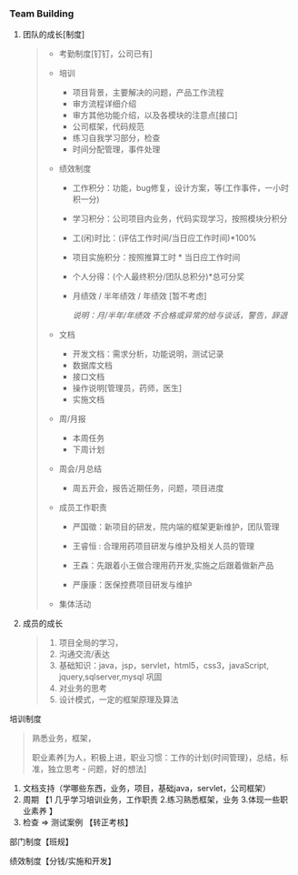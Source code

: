 ### Team Building

1. 团队的成长[制度]

   > - 考勤制度[钉钉，公司已有]
   >
   > - 培训
   >   
   >   - 项目背景，主要解决的问题，产品工作流程
   >   - 审方流程详细介绍
   >   - 审方其他功能介绍，以及各模块的注意点[接口]
   >   - 公司框架，代码规范
   >   - 练习自我学习部分，检查
   >   - 时间分配管理，事件处理
   >   
   > - 绩效制度
   >   
   >   - 工作积分：功能，bug修复，设计方案，等(工作事件，一小时积一分)
   >   
   >   - 学习积分：公司项目内业务，代码实现学习，按照模块分积分
   >   
   >   - 工(闲)时比：(评估工作时间/当日应工作时间)*100%
   >   
   >   - 项目实施积分：按照推算工时 * 当日应工作时间
   >   
   >   - 个人分得：(个人最终积分/团队总积分)*总可分奖
   >   
   >   - 月绩效 / 半年绩效 / 年绩效 [暂不考虑]
   >   
   >     *说明：月/半年/年绩效 不合格或异常的给与谈话，警告，辞退*
   >   
   > - 文档
   >   - 开发文档：需求分析，功能说明，测试记录
   >   - 数据库文档
   >   - 接口文档
   >   - 操作说明[管理员，药师，医生]
   >   - 实施文档
   >   
   > - 周/月报
   >   - 本周任务
   >   - 下周计划
   >   
   > - 周会/月总结
   >   
   >   - 周五开会，报告近期任务，问题，项目进度
   >   
   > - 成员工作职责
   >   
   >   - 严国徵：新项目的研发，院内端的框架更新维护，团队管理
   >   
   >   - 王睿恒 : 合理用药项目研发与维护及相关人员的管理
   >   - 王森：先跟着小王做合理用药开发,实施之后跟着做新产品
   >   - 严康康：医保控费项目研发与维护
   >   
   > - 集体活动

2. 成员的成长

   > 1. 项目全局的学习，
   > 2. 沟通交流/表达
   > 3. 基础知识：java，jsp，servlet，html5，css3，javaScript, jquery,sqlserver,mysql 巩固
   > 4. 对业务的思考
   > 5. 设计模式，一定的框架原理及算法



培训制度

> 熟悉业务，框架，
>
> 职业素养[为人，积极上进，职业习惯：工作的计划{时间管理}，总结，标准，独立思考 - 问题，好的想法]

1. 文档支持（学哪些东西，业务，项目，基础java，servlet，公司框架）
2. 周期 【1 几乎学习培训业务，工作职责 2.练习熟悉框架，业务 3.体现一些职业素养 】
3. 检查  => 测试案例 【转正考核】







部门制度【班规】

绩效制度【分钱/实施和开发】
